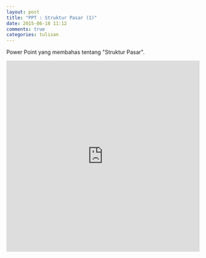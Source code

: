 ```yaml
---
layout: post
title: "PPT : Struktur Pasar (1)"
date: 2015-06-18 11:12
comments: true
categories: tulisan 
---
```


Power Point yang membahas tentang "Struktur Pasar".
<!-- more -->

<iframe src="http://docs.google.com/gview?url=http://ivansa.github.io/downloads/code/tulisan/ppt/5.pptx&embedded=true" style="width:100%; height:500px;" frameborder="0"></iframe>
